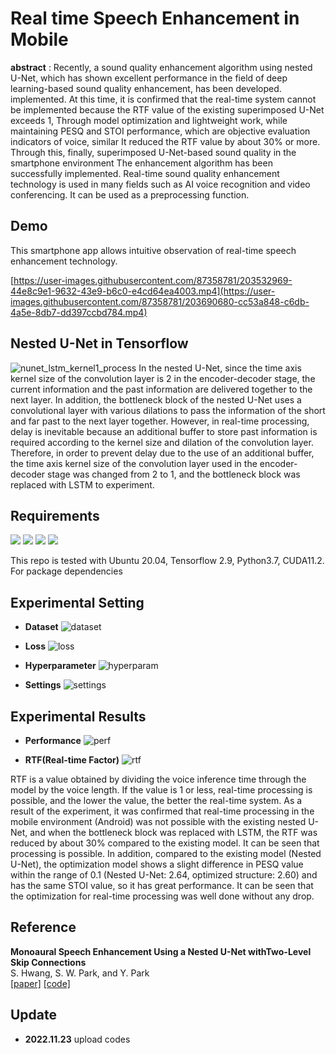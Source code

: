 # Real time Speech Enhancement in Mobile
**abstract** : Recently, a sound quality enhancement algorithm using nested U-Net, which has shown excellent performance in the field of deep learning-based sound quality enhancement, has been developed.
implemented. At this time, it is confirmed that the real-time system cannot be implemented because the RTF value of the existing superimposed U-Net exceeds 1,
Through model optimization and lightweight work, while maintaining PESQ and STOI performance, which are objective evaluation indicators of voice, similar
It reduced the RTF value by about 30% or more. Through this, finally, superimposed U-Net-based sound quality in the smartphone environment
The enhancement algorithm has been successfully implemented. Real-time sound quality enhancement technology is used in many fields such as AI voice recognition and video conferencing.
It can be used as a preprocessing function.

## Demo
This smartphone app allows intuitive observation of real-time speech enhancement technology.

[https://user-images.githubusercontent.com/87358781/203532969-44e8c9e1-9632-43e9-b6c0-e4cd64ea4003.mp4](https://user-images.githubusercontent.com/87358781/203690680-cc53a848-c6db-4a5e-8db7-dd397ccbd784.mp4)


## Nested U-Net in Tensorflow
![nunet_lstm_kernel1_process](https://user-images.githubusercontent.com/87358781/203689186-da1804e7-4b8c-47f9-945c-ccc68d109546.png)
In the nested U-Net, since the time axis kernel size of the convolution layer is 2 in the encoder-decoder stage, the current information and the past information are delivered together to the next layer. In addition, the bottleneck block of the nested U-Net uses a convolutional layer with various dilations to pass the information of the short and far past to the next layer together. However, in real-time processing, delay is inevitable because an additional buffer to store past information is required according to the kernel size and dilation of the convolution layer. Therefore, in order to prevent delay due to the use of an additional buffer, the time axis kernel size of the convolution layer used in the encoder-decoder stage was changed from 2 to 1, and the bottleneck block was replaced with LSTM to experiment.

## Requirements
 <img src="https://img.shields.io/badge/TensorFlow2.9-FF6F00?style=flat&logo=TensorFlow&logoColor=white"/> <img src="https://img.shields.io/badge/Python3.7-3776AB?style=flat&logo=Python&logoColor=white"/> <img src="https://img.shields.io/badge/Android Studio-3DDC84?style=flat&logo=Android Studio&logoColor=white"/> <img src="https://img.shields.io/badge/Ubuntu20.04-E95420?style=flat&logo=Ubuntu&logoColor=white"/>
 
This repo is tested with Ubuntu 20.04, Tensorflow 2.9, Python3.7, CUDA11.2. For package dependencies

## Experimental Setting
* **Dataset**
![dataset](https://user-images.githubusercontent.com/87358781/203690279-706b1b9e-5022-4552-91c1-a3f826e432fa.png)

* **Loss**
![loss](https://user-images.githubusercontent.com/87358781/203689803-587d4b4e-3929-40f0-bf41-29c68c5afd8c.png)

* **Hyperparameter**
![hyperparam](https://user-images.githubusercontent.com/87358781/203690392-b77320dc-1489-4c1a-a618-fc3aadbf661d.png)

* **Settings**
![settings](https://user-images.githubusercontent.com/87358781/203690421-4c3dd8c1-432e-4871-8e5d-f6840dc2a9a2.png)

## Experimental Results
* **Performance**
![perf](https://user-images.githubusercontent.com/87358781/203691482-1e15dfb3-56df-4be9-8772-9e8fd841dd02.png)

* **RTF(Real-time Factor)**
![rtf](https://user-images.githubusercontent.com/87358781/203691615-b13aa002-df0f-40dc-9860-baf859e84cba.png)

RTF is a value obtained by dividing the voice inference time through the model by the voice length. If the value is 1 or less, real-time processing is possible, and the lower the value, the better the real-time system. As a result of the experiment, it was confirmed that real-time processing in the mobile environment (Android) was not possible with the existing nested U-Net, and when the bottleneck block was replaced with LSTM, the RTF was reduced by about 30% compared to the existing model. It can be seen that processing is possible. In addition, compared to the existing model (Nested U-Net), the optimization model shows a slight difference in PESQ value within the range of 0.1 (Nested U-Net: 2.64, optimized structure: 2.60) and has the same STOI value, so it has great performance. It can be seen that the optimization for real-time processing was well done without any drop.

## Reference
**Monoaural Speech Enhancement Using a Nested U-Net withTwo-Level Skip Connections**   
S. Hwang, S. W. Park, and Y. Park   
[[paper]](https://www.isca-speech.org/archive/pdfs/interspeech_2022/hwang22b_interspeech.pdf)  [[code]](https://github.com/seorim0/NUNet-TLS)   

## Update
* **2022.11.23** upload codes

